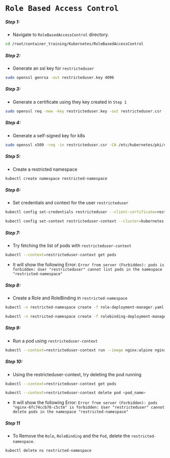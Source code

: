 # **`Role Based Access Control`**


##### Step 1: 

* Navigate to `RoleBasedAccessControl` directory.

```bash
cd /root/container_training/Kubernetes/RoleBasedAccessControl
```

##### Step 2: 

* Generate an ssl key for `restricteduser`

```bash
sudo openssl genrsa -out restricteduser.key 4096
```


##### Step 3:

* Generate a certificate using they key created in `Step 1`

```bash
sudo openssl req -new -key restricteduser.key -out restricteduser.csr -subj '/CN=restricteduser/O=developer'
```


##### Step 4:

* Generate a self-signed key for k8s

```bash
sudo openssl x509 -req -in restricteduser.csr -CA /etc/kubernetes/pki/ca.crt -CAkey /etc/kubernetes/pki/ca.key -CAcreateserial -out restricteduser.crt -days 365
```

##### Step 5:

* Create a restricted namespace

```bash
kubectl create namespace restricted-namespace
```

##### Step 6:

* Set credentials and context for the user `restricteduser`

```bash
kubectl config set-credentials restricteduser --client-certificate=restricteduser.crt  --client-key=restricteduser.key

kubectl config set-context restricteduser-context --cluster=kubernetes --namespace=restricted-namespace --user=restricteduser
```


##### Step 7:

* Try fetching the list of pods with `restricteduser-context`

```bash
kubectl --context=restricteduser-context get pods
```

* It will show the following Error: `Error from server (Forbidden): pods is forbidden: User "restricteduser" cannot list pods in the namespace "restricted-namespace"`

##### Step 8:

* Create a Role and RoleBinding in `restricted-namespace`

```bash
kubectl -n restricted-namespace create -f role-deployment-manager.yaml

kubectl -n restricted-namespace create -f rolebinding-deployment-manager.yaml
```

##### Step 9:

* Run a pod using `restricteduser-context`

```bash
kubectl --context=restricteduser-context run --image nginx:alpine nginx
```

##### Step 10:

* Using the restricteduser-context, try deleting the pod running

```bash
kubectl --context=restricteduser-context get pods 

kubectl --context=restricteduser-context delete pod <pod_name>
```

* It will show the following Error: `Error from server (Forbidden): pods "nginx-6fc74ccb78-c5ctm" is forbidden: User "restricteduser" cannot delete pods in the namespace "restricted-namespace"`
 

##### Step 11

* To Remove the `Role`, `RoleBinding` and the `Pod`, delete the `restricted-namespace`. 

```bash
kubectl delete ns restricted-namespace
```
